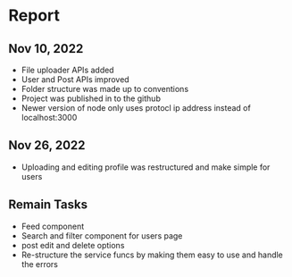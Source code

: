 # Report

## Nov 10, 2022

- File uploader APIs added
- User and Post APIs improved
- Folder structure was made up to conventions
- Project was published in to the github
- Newer version of node only uses protocl ip address instead of localhost:3000

## Nov 26, 2022

- Uploading and editing profile was restructured and make simple for users

## Remain Tasks

- Feed component
- Search and filter component for users page
- post edit and delete options
- Re-structure the service funcs by making them easy to use and handle the errors
